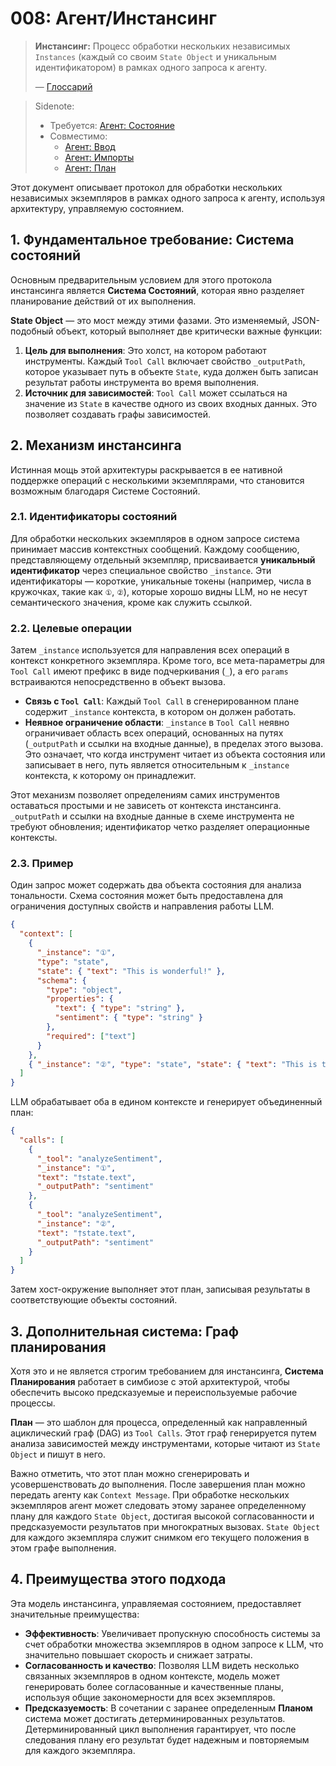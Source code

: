# 008: Агент/Инстансинг

> **Инстансинг:** Процесс обработки нескольких независимых `Instances` (каждый со своим `State Object` и уникальным идентификатором) в рамках одного запроса к агенту.
>
> — [Глоссарий](./000_glossary.md)

> Sidenote:
>
> - Требуется: [Агент: Состояние](./007_agent_state.md)
> - Совместимо:
>   - [Агент: Ввод](./005_agent_input.md)
>   - [Агент: Импорты](./006_agent_imports.md)
>   - [Агент: План](./009_agent_plan.md)

Этот документ описывает протокол для обработки нескольких независимых экземпляров в рамках одного запроса к агенту, используя архитектуру, управляемую состоянием.

## 1. Фундаментальное требование: Система состояний

Основным предварительным условием для этого протокола инстансинга является **Система Состояний**, которая явно разделяет планирование действий от их выполнения.

**State Object** — это мост между этими фазами. Это изменяемый, JSON-подобный объект, который выполняет две критически важные функции:

1.  **Цель для выполнения**: Это холст, на котором работают инструменты. Каждый `Tool Call` включает свойство `_outputPath`, которое указывает путь в объекте `State`, куда должен быть записан результат работы инструмента во время выполнения.
2.  **Источник для зависимостей**: `Tool Call` может ссылаться на значение из `State` в качестве одного из своих входных данных. Это позволяет создавать графы зависимостей.

## 2. Механизм инстансинга

Истинная мощь этой архитектуры раскрывается в ее нативной поддержке операций с несколькими экземплярами, что становится возможным благодаря Системе Состояний.

### 2.1. Идентификаторы состояний

Для обработки нескольких экземпляров в одном запросе система принимает массив контекстных сообщений. Каждому сообщению, представляющему отдельный экземпляр, присваивается **уникальный идентификатор** через специальное свойство `_instance`. Эти идентификаторы — короткие, уникальные токены (например, числа в кружочках, такие как `①`, `②`), которые хорошо видны LLM, но не несут семантического значения, кроме как служить ссылкой.

### 2.2. Целевые операции

Затем `_instance` используется для направления всех операций в контекст конкретного экземпляра. Кроме того, все мета-параметры для `Tool Call` имеют префикс в виде подчеркивания (`_`), а его `params` встраиваются непосредственно в объект вызова.

- **Связь с `Tool Call`**: Каждый `Tool Call` в сгенерированном плане содержит `_instance` контекста, в котором он должен работать.
- **Неявное ограничение области**: `_instance` в `Tool Call` неявно ограничивает область всех операций, основанных на путях (`_outputPath` и ссылки на входные данные), в пределах этого вызова. Это означает, что когда инструмент читает из объекта состояния или записывает в него, путь является относительным к `_instance` контекста, к которому он принадлежит.

Этот механизм позволяет определениям самих инструментов оставаться простыми и не зависеть от контекста инстансинга. `_outputPath` и ссылки на входные данные в схеме инструмента не требуют обновления; идентификатор четко разделяет операционные контексты.

### 2.3. Пример

Один запрос может содержать два объекта состояния для анализа тональности. Схема состояния может быть предоставлена для ограничения доступных свойств и направления работы LLM.

```json
{
  "context": [
    {
      "_instance": "①",
      "type": "state",
      "state": { "text": "This is wonderful!" },
      "schema": {
        "type": "object",
        "properties": {
          "text": { "type": "string" },
          "sentiment": { "type": "string" }
        },
        "required": ["text"]
      }
    },
    { "_instance": "②", "type": "state", "state": { "text": "This is terrible." } }
  ]
}
```

LLM обрабатывает оба в едином контексте и генерирует объединенный план:

```json
{
  "calls": [
    {
      "_tool": "analyzeSentiment",
      "_instance": "①",
      "text": "†state.text",
      "_outputPath": "sentiment"
    },
    {
      "_tool": "analyzeSentiment",
      "_instance": "②",
      "text": "†state.text",
      "_outputPath": "sentiment"
    }
  ]
}
```

Затем хост-окружение выполняет этот план, записывая результаты в соответствующие объекты состояний.

## 3. Дополнительная система: Граф планирования

Хотя это и не является строгим требованием для инстансинга, **Система Планирования** работает в симбиозе с этой архитектурой, чтобы обеспечить высоко предсказуемые и переиспользуемые рабочие процессы.

**План** — это шаблон для процесса, определенный как направленный ациклический граф (DAG) из `Tool Calls`. Этот граф генерируется путем анализа зависимостей между инструментами, которые читают из `State Object` и пишут в него.

Важно отметить, что этот план можно сгенерировать и усовершенствовать _до_ выполнения. После завершения план можно передать агенту как `Context Message`. При обработке нескольких экземпляров агент может следовать этому заранее определенному плану для каждого `State Object`, достигая высокой согласованности и предсказуемости результатов при многократных вызовах. `State Object` для каждого экземпляра служит снимком его текущего положения в этом графе выполнения.

## 4. Преимущества этого подхода

Эта модель инстансинга, управляемая состоянием, предоставляет значительные преимущества:

- **Эффективность**: Увеличивает пропускную способность системы за счет обработки множества экземпляров в одном запросе к LLM, что значительно повышает скорость и снижает затраты.
- **Согласованность и качество**: Позволяя LLM видеть несколько связанных экземпляров в одном контексте, модель может генерировать более согласованные и качественные планы, используя общие закономерности для всех экземпляров.
- **Предсказуемость**: В сочетании с заранее определенным **Планом** система может достигать детерминированных результатов. Детерминированный цикл выполнения гарантирует, что после следования плану его результат будет надежным и повторяемым для каждого экземпляра.